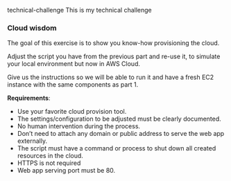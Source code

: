technical-challenge
This is my technical challenge


### Cloud wisdom

The goal of this exercise is to show you know-how provisioning the cloud.

Adjust the script you have from the previous part and re-use it, to simulate your local environment but now in AWS Cloud. 

Give us the instructions so we will be able to run it and have a fresh EC2 instance with the same components as part 1.

**Requirements**:

- Use your favorite cloud provision tool.
- The settings/configuration to be adjusted must be clearly documented.
- No human intervention during the process.
- Don’t need to attach any domain or public address to serve the web app externally.
- The script must have a command or process to shut down all created resources in the cloud.
- HTTPS is not required
- Web app serving port must be 80.
